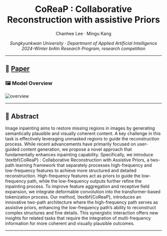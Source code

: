 

<p align="center">
  <h1 align="center">CoReaP : Collaborative Reconstruction with assistive Priors</h1>
  <p align="center">
    <a>Chanhee Lee</a>
    ·
    <a>Mingu Kang</a>
  </p>
  <p align="center">
    <i>Sungkyunkwan University · Department of Applied Artificial Intelligence</i><br>
    <i>2024-Winter brAIn Research Program, research competition</i>
  </p>
</p>

---
## 📄 [Paper](https://drive.google.com/file/d/1XPNHgS_uMzxiyjG3sSu1nkmrKbZIQuwL/view?usp=drive_link)

### 🖼️ Model Overview
![overview](./assets/CoReaP.png)

---

## 📝 Abstract

Image inpainting aims to restore missing regions in images by generating semantically plausible and visually coherent content. A key challenge in this task is effectively leveraging unmasked regions to guide the reconstruction process. While recent advancements have primarily focused on user-guided content generation, we propose a novel approach that fundamentally enhances inpainting capability. Specifically, we introduce \textbf{CoReaP} : Collaborative Reconstruction with Assistive Priors, a two-path learning framework that separately processes high-frequency and low-frequency features to achieve more structured and detailed reconstruction. High-frequency features act as priors to guide the low-frequency path, while the low-frequency outputs further refine the inpainting process. To improve feature aggregation and receptive field expansion, we integrate deformable convolution into the transformer-based tokenization process. Our method, \textbf{CoReaP}, introduces an innovative two-path architecture where the high-frequency path serves as assistive priors, enhancing the low-frequency path’s ability to reconstruct complex structures and fine details. This synergistic interaction offers new insights for related tasks that require the integration of multi-frequency information for more coherent and visually plausible outcomes.


---


